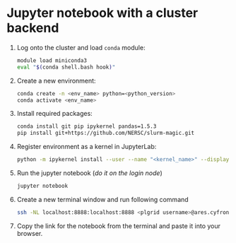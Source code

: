 # Jupyter notebook with a cluster backend

1. Log onto the cluster and load `conda` module:
    ```bash
    module load miniconda3
    eval "$(conda shell.bash hook)"
    ```
2. Create a new environment:
    ```bash
    conda create -n <env_name> python=<python_version>
    conda activate <env_name>
    ```
3. Install required packages:
    ```bash
    conda install git pip ipykernel pandas=1.5.3
    pip install git+https://github.com/NERSC/slurm-magic.git
    ```
4. Register environment as a kernel in JupyterLab:
    ```bash
    python -m ipykernel install --user --name "<kernel_name>" --display-name "<kernel_display_name>" --env PYTHONPATH ""
    ```
5. Run the jupyter notebook (*do it on the login node*)
   ```bash
   jupyter notebook
   ```
6. Create a new terminal window and run following command
   ```bash
   ssh -NL localhost:8888:localhost:8888 <plgrid username>@ares.cyfronet.pl
   ```

7. Copy the link for the notebook from the terminal and paste it into your browser.